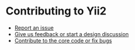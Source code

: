 Contributing to Yii2
====================

- [Report an issue](https://github.com/yiisoft/yii2-psr-log-source/blob/master/docs/internals/report-an-issue.md)
- [Give us feedback or start a design discussion](http://www.yiiframework.com/forum/index.php/forum/42-general-discussions-for-yii-20/)
- [Contribute to the core code or fix bugs](https://github.com/yiisoft/yii2/blob/master/docs/internals/git-workflow.md)
